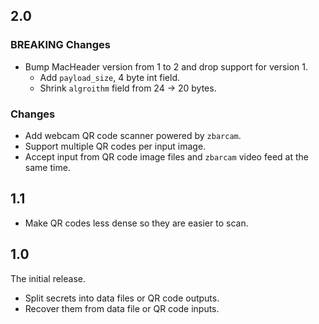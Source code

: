 ## 2.0

### BREAKING Changes
- Bump MacHeader version from 1 to 2 and drop support for version 1.
  - Add `payload_size`, 4 byte int field.
  - Shrink `algroithm` field from 24 -> 20 bytes.

### Changes
- Add webcam QR code scanner powered by `zbarcam`.
- Support multiple QR codes per input image.
- Accept input from QR code image files and `zbarcam` video feed at the same
  time.

## 1.1

- Make QR codes less dense so they are easier to scan.

## 1.0

The initial release.
- Split secrets into data files or QR code outputs.
- Recover them from data file or QR code inputs.
